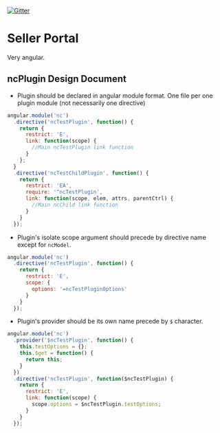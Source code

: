 [![Gitter](https://badges.gitter.im/Laki7877/col-sp-ui.svg)](https://gitter.im/Laki7877/col-sp-ui?utm_source=badge&utm_medium=badge&utm_campaign=pr-badge)
# Seller Portal 
Very angular.

## ncPlugin Design Document

* Plugin should be declared in angular module format. One file per one plugin module (not necessarily one directive)

``` javascript
angular.module('nc')
  .directive('ncTestPlugin', function() {
    return {
      restrict: 'E',
      link: function(scope) {
        //Main ncTestPlugin link function
      }
    };
  }
  .directive('ncTestChildPlugin', function() {
    return {
      restrict: 'EA',
      require: '^ncTestPlugin',
      link: function(scope, elem, attrs, parentCtrl) {
        //Main ncChild link function
      }
    }
  });
```

* Plugin's isolate scope argument should precede by directive name except for `ncModel`.

``` javascript
angular.module('nc')
  .directive('ncTestPlugin', function() {
    return {
      restrict: 'E',
      scope: {
        options: '=ncTestPluginOptions'
      }
    }
  });
```

* Plugin's provider should be its own name precede by `$` character.

``` javascript
angular.module('nc')
  .provider('$ncTestPlugin', function() {
    this.testOptions = {};
    this.$get = function() {
      return this;
    }
  })
  .directive('ncTestPlugin', function($ncTestPlugin) {
    return {
      restrict: 'E',
      link: function(scope) {
        scope.options = $ncTestPlugin.testOptions;
      }
    }
  });
```
